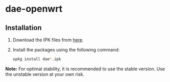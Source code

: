 # dae-openwrt

## Installation

1. Download the IPK files from [here](https://github.com/douglarek/dae-openwrt/releases/tag/release).
2. Install the packages using the following command:

   ```sh
   opkg install dae*.ipk
   ```

**Note:** For optimal stability, it is recommended to use the stable version. Use the unstable version at your own risk.


